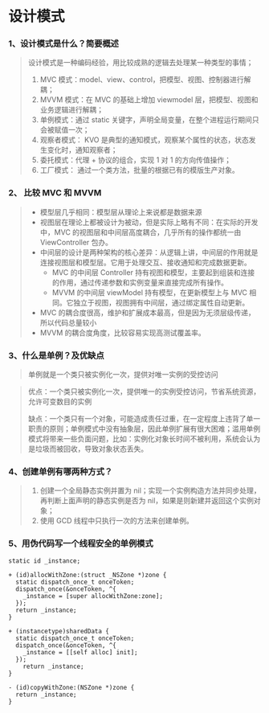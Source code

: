 
# 设计模式

### 1、设计模式是什么？简要概述

> 设计模式是一种编码经验，用比较成熟的逻辑去处理某一种类型的事情；
>
> 1. MVC 模式：model、view、control，把模型、视图、控制器进行解耦；
> 2. MVVM 模式：在 MVC 的基础上增加 viewmodel 层，把模型、视图和业务逻辑进行解耦；
> 3. 单例模式：通过 static 关键字，声明全局变量，在整个进程运行期间只会被赋值一次；
> 4. 观察者模式： KVO 是典型的通知模式，观察某个属性的状态，状态发生变化时，通知观察者；
> 5. 委托模式：代理 + 协议的组合，实现 1 对 1 的方向传值操作；
> 6. 工厂模式： 通过一个类方法，批量的根据已有的模版生产对象。

### 2、 比较 MVC 和 MVVM

> * 模型层几乎相同：模型层从理论上来说都是数据来源
> * 视图层在理论上都被设计为被动，但是实际上略有不同：在实际的开发中，MVC 的视图层和中间层高度耦合，几乎所有的操作都统一由 ViewController 包办。
> * 中间层的设计是两种架构的核心差异：从逻辑上讲，中间层的作用就是连接视图层和模型层。它用于处理交互、接收通知和完成数据更新。
>   * MVC 的中间层 Controller 持有视图和模型，主要起到组装和连接的作用，通过传递参数和实例变量来直接完成所有操作。
>   * MVVM 的中间层 viewModel 持有模型，在更新模型上与 MVC 相同。它独立于视图，视图拥有中间层，通过绑定属性自动更新。
> * MVC 的耦合度很高，维护和扩展成本最高，但是因为无须层级传递，所以代码总量较小
> * MVVM 的耦合度角度，比较容易实现高测试覆盖率。

### 3、什么是单例？及优缺点

> 单例就是一个类只被实例化一次，提供对唯一实例的受控访问

> 优点：一个类只被实例化一次，提供唯一的实例受控访问，节省系统资源，允许可变数目的实例
>
> 
>
> 缺点：一个类只有一个对象，可能造成责任过重，在一定程度上违背了单一职责的原则；单例模式中没有抽象层，因此单例扩展有很大困难；滥用单例模式将带来一些负面问题，比如：实例化对象长时间不被利用，系统会认为是垃圾而被回收，导致对象状态丢失。

### 4、创建单例有哪两种方式？

> 1. 创建一个全局静态实例并置为 nil；实现一个实例构造方法并同步处理，再判断上面声明的静态实例是否为 nil，如果是则新建并返回这个实例对象；
> 2. 使用 GCD 线程中只执行一次的方法来创建单例。

### 5、用伪代码写一个线程安全的单例模式

```objc
static id _instance;

+ (id)allocWithZone:(struct _NSZone *)zone {
  static dispatch_once_t onceToken;
  dispatch_once(&onceToken, ^{
    _instance = [super allocWithZone:zone];
  });
  return _instance;
}

+ (instancetype)sharedData {
  static dispatch_once_t onceToken;
  dispatch_once(&onceToken, ^{
    _instance = [[self alloc] init];
  });
    return _instance;
}

- (id)copyWithZone:(NSZone *)zone {
  return _instance;
}
```